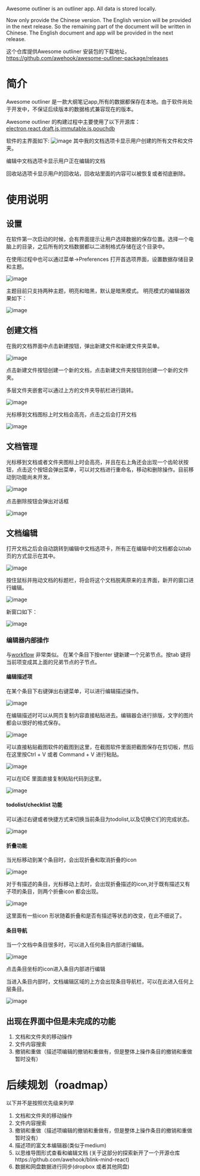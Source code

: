 Awesome outliner is an outliner app. All data is stored locally.

Now only provide the Chinese version. The English version will be provided in the next release. So the remaining part of the document will be written in Chinese. The English document and app will be provided in the next release.

这个仓库提供Awesome outliner 安装包的下载地址，https://github.com/awehook/awesome-outliner-package/releases

# 简介

Awesome outliner 是一款大纲笔记app,所有的数据都保存在本地。由于软件尚处于开发中，不保证后续版本的数据格式兼容现在的版本。

Awesome outliner 的构建过程中主要使用了以下开源库：[electron](https://github.com/electron/electron),[react](https://github.com/facebook/react),[draft.js](https://github.com/facebook/draft-js),[immutable.js](https://github.com/immutable-js/immutable-js),[pouchdb](https://github.com/pouchdb/pouchdb)

软件的主界面如下:
![image](./screenshots/dashboard.jpg)
其中我的文档选项卡显示用户创建的所有文件和文件夹。

编辑中文档选项卡显示用户正在编辑的文档

回收站选项卡显示用户的回收站，回收站里面的内容可以被恢复或者彻底删除。


# 使用说明

## 设置

在软件第一次启动的时候，会有界面提示让用户选择数据的保存位置。选择一个电脑上的目录，之后所有的文档数据都以二进制格式存储在这个目录中。

在使用过程中也可以通过菜单->Preferences 打开首选项界面，设置数据存储目录和主题。

![image](./screenshots/preference.jpg)

主题目前只支持两种主题，明亮和暗黑，默认是暗黑模式。
明亮模式的编辑器效果如下：

![image](./screenshots/light-theme.jpg)

## 创建文档
在我的文档界面中点击新建按钮，弹出新建文件和新建文件夹菜单。

![image](./screenshots/create-doc.jpg)

点击新建文件按钮创建一个新的文档，点击新建文件夹按钮则创建一个新的文件夹。

多层文件夹嵌套可以通过上方的文件夹导航栏进行跳转。

![image](./screenshots/file-nav.jpg)

光标移到文档图标上时文档会高亮，点击之后会打开文档

![image](./screenshots/open-file.jpg)

## 文档管理
光标移到文档或者文件夹图标上时会高亮，并且在右上角还会出现一个齿轮状按钮，点击这个按钮会弹出菜单，可以对文档进行重命名，移动和删除操作。目前移动到功能尚未开发。

![image](./screenshots/file-context-menu.jpg)

点击删除按钮会弹出对话框

![image](./screenshots/remove-file-to-trash.jpg)

## 文档编辑
打开文档之后会自动跳转到编辑中文档选项卡，所有正在编辑中的文档都会以tab页的方式显示在其中。

![image](./screenshots/opening-files.jpg)

按住鼠标并拖动文档的标题栏，将会将这个文档脱离原来的主界面，新开的窗口进行编辑。

![image](./screenshots/file-tabs.jpg)

新窗口如下：

![image](./screenshots/new-edit-window.jpg)

### 编辑器内部操作
与[workflow](https://workflowy.com/) 非常类似。
在某个条目下按enter 键新建一个兄弟节点。按tab 键将当前项变成其上面的兄弟节点的子节点。

#### 编辑描述项

在某个条目下右键弹出右键菜单，可以进行编辑描述操作。

![image](./screenshots/item-context-menu.jpg)

在编辑描述时可以从网页复制内容直接粘贴进去。编辑器会进行排版，文字的图片都会以很好的格式保存。

![image](./screenshots/paste-html.jpg)

可以直接粘贴截图软件的截图到这里，在截图软件里面把截图保存在剪切板，然后在这里按Ctrl + V 或者 Command + V 进行粘贴。

![image](./screenshots/paste-image.jpg)

可以在IDE 里面直接复制粘贴代码到这里。

![image](./screenshots/paste-code.jpg)

#### todolist/checklist 功能

可以通过右键或者快捷方式来切换当前条目为todolist,以及切换它们的完成状态。

![image](./screenshots/checklist-menu.jpg)

#### 折叠功能

当光标移动到某个条目时，会出现折叠和取消折叠的icon

![image](./screenshots/collapse-item.jpg)

对于有描述的条目，光标移动上去时，会出现折叠描述的icon,对于既有描述又有子项的条目，则两个折叠icon 都会出现。

![image](./screenshots/collapse-desc.jpg)

这里面有一些icon 形状随着折叠和是否有描述等状态的改变，在此不细说了。

#### 条目导航

当一个文档中条目很多时，可以进入任何条目内部进行编辑。

![image](./screenshots/enter-subitem.jpg)

点击条目坐标的icon进入条目内部进行编辑

当进入条目内部时，文档编辑区域的上方会出现条目导航栏，可以在此进入任何上层条目。

![image](./screenshots/subitem-edit.jpg)

## 出现在界面中但是未完成的功能

1. 文档和文件夹的移动操作
2. 文件内容搜索
3. 撤销和重做（描述项编辑的撤销和重做有，但是整体上操作条目的撤销和重做暂时没有）

# 后续规划（roadmap）

以下并不是按照优先级来列举

1. 文档和文件夹的移动操作
2. 文件内容搜索
3. 撤销和重做（描述项编辑的撤销和重做有，但是整体上操作条目的撤销和重做暂时没有）
4. 描述项的富文本编辑器(类似于medium)
5. 以思维导图形式查看和编辑文档 (关于这部分的探索新开了一个开源仓库https://github.com/awehook/blink-mind-react)
6. 数据和网盘数据进行同步(dropbox 或者其他网盘)
